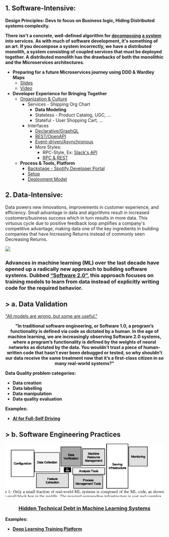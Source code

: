 ## 1. Software-Intensive: 
**Design Principles: Devs to focus on Business logic, Hiding Distributed systems complexity.**

**There isn't a concrete, well-defined algorithm for [decomposing](https://blog.acolyer.org/2016/09/05/on-the-criteria-to-be-used-in-decomposing-systems-into-modules/) [a system](https://queue.acm.org/detail.cfm?id=3395214) into services. As with much of software development, it's something of an art. If you decompose a system incorrectly, we have a distributed monolith, a system consisting of coupled services that must be deployed together. A distributed monolith has the drawbacks of both the monolithic and the Microservices architectures.** <br/>
   * **Preparing for a future Microservices journey using DDD & Wardley Maps**
      - [Slides](https://www.slideshare.net/SusanneKaiser3/preparing-for-a-future-microservices-journey-using-ddd-wardley-maps)
      - [Video](https://www.youtube.com/watch?v=1cnLMuBABo0)
   * **Developer Experience for Bringing Together**
     * [Organization & Culture](https://lightstep.com/blog/the-only-good-reason-to-adopt-microservices/)
       * Services - Shipping Org Chart
         * **Data Modeling**
         * Stateless - Product Catalog, UGC, ... 
         * Stateful - User Shopping Cart, ...
       * Interfaces
         * [Declarative/GraphQL](https://reactjs.org/blog/2015/05/01/graphql-introduction.html)  
         * [REST/OpenAPI](https://github.com/OAI/OpenAPI-Specification/)
         * [Event-driven/Asynchronous](https://www.asyncapi.com/)
         * More Styles:
           * RPC-Style, Ex: [Slack's API](https://api.slack.com/web)
           * [RPC & REST](https://cloud.google.com/blog/products/api-management/understanding-grpc-openapi-and-rest-and-when-to-use-them)
     * **Process & Tools, Platform**
       * [Backstage - Spotify Developer Portal](https://labs.spotify.com/2020/04/21/how-we-use-backstage-at-spotify/)
       * [Setup](https://cloud.google.com/blog/products/gcp/introducing-google-cloud-shels-new-code-editor)
       * [Deployment Model](https://github.com/ankumar/Architecture/blob/master/Patterns/Run.md)

## 2. Data-Intensive:
Data powers new innovations, improvements in customer experience, and efficiency. Small advantage in data and algorithms result in increased customers/business success which in turn results in more data. This virtuous cycle due to positive feedback loop amplifies a company's competitive advantage, making data one of the key ingredients in building companies that have Increasing Returns instead of commonly seen Decreasing Returns.

![](https://miro.medium.com/max/1372/1*zOp70MCQ-uhaS7lUVAhATA.png)

### Advances in machine learning (ML) over the last decade have opened up a radically new approach to building software systems. Dubbed [“Software 2.0”](https://medium.com/@karpathy/software-2-0-a64152b37c35), this approach focuses on training models to learn from data instead of explicitly writing code for the required behavior. 
## > a. Data Validation 
<p> <a href="https://www.itsonlyamodel.com/">"All models are wrong, but some are useful."</a> </p>

<p align="center"> <b> "In traditional software engineering, or Software 1.0, a program’s functionality is defined via code as dictated by a human. In the age of machine learning, we are increasingly observing Software 2.0 systems, where a program’s functionality is defined by the weights of neural networks as dictated by the data. You wouldn’t trust a piece of human-written code that hasn’t ever been debugged or tested, so why shouldn’t our data receive the same treatment now that it’s a first-class citizen in so many real-world systems?"

Data Quality problem categories:
- Data creation
- Data labelling
- Data manipulation
- Data quality evaluation 

**Examples:**
* [AI for Full-Self Driving](https://www.youtube.com/watch?v=hx7BXih7zx8)

## > b. Software Engineering Practices
![](https://github.com/ankumar/Architecture/blob/master/images/Hidden%20Technical%20Debt%20in%20ML%20Systems.png)
### <p align="center"> [Hidden Technical Debt in Machine Learning Systems](https://papers.nips.cc/paper/5656-hidden-technical-debt-in-machine-learning-systems.pdf) </p>
   
**Examples:**
* [Deep Learning Training Platform](https://determined.ai/developers/)
 
